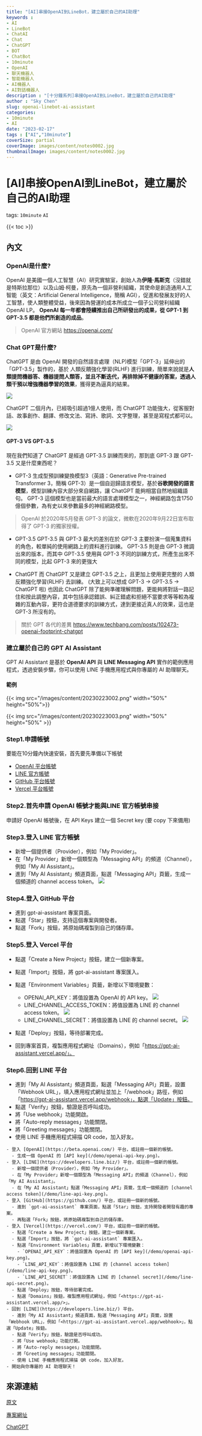 ```yaml
---
title: "[AI]串接OpenAI到LineBot，建立屬於自己的AI助理"
keywords :
- AI
- LineBot
- ChatAI
- Chat
- ChatGPT
- BOT
- ChatBot
- 10minute
- OpenAI
- 聊天機器人
- 智能機器人
- AI機器人
- AI對話機器人
description : "[十分鐘系列]串接OpenAI到LineBot，建立屬於自己的AI助理"
author : "Sky Chen"
slug: openai-linebot-ai-assistant
categories:
- 10minute
- AI
date: "2023-02-17"
tags : ["AI","10minute"]
coverSize: partial
coverImage: images/content/notes0002.jpg
thumbnailImage: images/content/notes0002.jpg
---
```

<!--more-->

# [AI]串接OpenAI到LineBot，建立屬於自己的AI助理
tags: `10minute` `AI` 

{{< toc >}}

## 內文

### OpenAI是什麼?

OpenAI 是美國一個人工智慧（AI）研究實驗室，創始人為**伊隆·馬斯克**（沒錯就是特斯拉那位）以及山姆·柯曼，原先為一個非營利組織，其使命是創造通用人工智能（英文：Artificial General Intelligence，簡稱 AGI），促進和發展友好的人工智慧，使人類整體受益，後來因為營運的成本所成立一個子公司營利組織 OpenAI LP。
**OpenAI 每一年都會陸續推出自己所研發出的成果，從 GPT-1 到 GPT-3.5 都是他們所創造的成品**。

> OpenAI 官方網站
https://openai.com/

### Chat GPT是什麼?

ChatGPT 是由 OpenAI 開發的自然語言處理（NLP)模型「GPT-3」延伸出的「GPT-3.5」製作的，基於 人類反饋強化學習(RLHF) 進行訓練，簡單來說就是**人類提問機器答、機器提問人類答，並且不斷迭代，再排除掉不健康的答案，透過人類干預以增強機器學習的效果**，獲得更為逼真的結果。

![]( /images/content/20230217001.png)

ChatGPT 二個月內，已經吸引超過1億人使用，而 ChatGPT 功能強大，從客服對話、故事創作、翻譯、修改文法、寫詩、歌詞、文字整理，甚至是寫程式都可以。

![]( /images/content/20230223001.png)

#### GPT-3 VS GPT-3.5

現在我們知道了 ChatGPT 是經過 GPT-3.5 訓練而來的，那到底 GPT-3 跟 GPT-3.5 又是什麼東西呢？
* GPT-3
生成型預訓練變換模型3（英語：Generative Pre-trained Transformer 3，簡稱 GPT-3）是一個自迴歸語言模型，基於**谷歌開發的語言模型**，模型訓練內容大部分來自網路，讓 ChatGPT 能夠相當自然地組織語句。
GPT-3 這個模型也是當前最大的語言處理模型之一，神經網路包含1750億個參數，為有史以來參數最多的神經網路模型。

> OpenAI 於2020年5月發表 GPT-3 的論文，微軟在2020年9月22日宣布取得了 GPT-3 的獨家授權。

* GPT-3.5
GPT-3.5 與 GPT-3 最大的差別在於 GPT-3 主要扮演一個蒐集資料的角色，較單純的使用網路上的資料進行訓練。
GPT-3.5 則是由 GPT-3 微調出來的版本，而其中 GPT-3.5 使用與 GPT-3 不同的訓練方式，所產生出來不同的模型，比起 GPT-3 來的更強大

* ChatGPT
而 ChatGPT 又是建立 GPT-3.5 之上，且更加上使用更完整的 人類反饋強化學習(RLHF) 去訓練。 (大致上可以想成 GPT-3 → GPT-3.5 → ChatGPT 啦)
也因此 ChatGPT 除了能夠準確理解問題，更能夠將對話一路記住和按此調整內容，其中包括承認錯誤、糾正錯處和拒絕不當要求等等較為複雜的互動內容，更符合道德要求的訓練方式，達到更接近真人的效果，這也是 GPT-3 所沒有的。

> 關於 GPT 各代的差異
https://www.techbang.com/posts/102473-openai-footprint-chatgpt

### 建立屬於自己的 GPT AI Assistant

GPT AI Assistant 是基於 **OpenAI API** 與 **LINE Messaging API** 實作的範例應用程式，透過安裝步驟，你可以使用 LINE 手機應用程式與你專屬的 AI 助理聊天。

#### 範例

{{< img src="/images/content/20230223002.png" width="50%" height="50%">}}

{{< img src="/images/content/20230223003.png" width="50%" height="50%" >}}

### Step1.申請帳號 

要能在10分鐘內快速安裝，首先要先準備以下帳號

* [OpenAI 平台帳號](https://beta.openai.com/signup)
* [LINE 官方帳號](href="https://lihi3.me/4UrSL")
* [GitHub 平台帳號](https://github.com/signup?ref_cta=Sign+up&ref_loc=header+logged+out&ref_page=%2F&source=header-home)
* [Vercel 平台帳號](https://vercel.com/signup)


### Step2.首先申請 OpenAI 帳號才能與LINE 官方帳號串接

申請好 OpenAI 帳號後，在 API Keys 建立一個 Secret key (要 copy 下來備用)

### Step3.登入 LINE 官方帳號 

* 新增一個提供者（Provider），例如「My Provider」。
* 在「My Provider」新增一個類型為「Messaging API」的頻道（Channel），例如「My AI Assistant」。
* 進到「My AI Assistant」頻道頁面，點選「Messaging API」頁籤，生成一個頻道的 channel access token。
![]( /images/content/20230223004.png)

### Step4.登入 GitHub 平台 

* 進到 gpt-ai-assistant 專案頁面。
* 點選「Star」按鈕，支持這個專案與開發者。
* 點選「Fork」按鈕，將原始碼複製到自己的儲存庫。

### Step5.登入 Vercel 平台

* 點選「Create a New Project」按鈕，建立一個新專案。
* 點選「Import」按鈕，將 gpt-ai-assistant 專案匯入。
* 點選「Environment Variables」頁籤，新增以下環境變數：
    * OPENAI_API_KEY：將值設置為 OpenAI 的 API key。
    ![]( /images/content/20230223005.png)
    * LINE_CHANNEL_ACCESS_TOKEN：將值設置為 LINE 的 channel access token。
    ![]( /images/content/20230223004.png)
    * LINE_CHANNEL_SECRET：將值設置為 LINE 的 channel secret。
    ![]( /images/content/20230223006.png)

* 點選「Deploy」按鈕，等待部署完成。
* 回到專案首頁，複製應用程式網址（Domains），例如「https://gpt-ai-assistant.vercel.app/」。

### Step6.回到 LINE 平台

* 進到「My AI Assistant」頻道頁面，點選「Messaging API」頁籤，設置「Webhook URL」，填入應用程式網址並加上「/webhook」路徑，例如「https://gpt-ai-assistant.vercel.app/webhook」，點選「Update」按鈕。
* 點選「Verify」按鈕，驗證是否呼叫成功。
* 將「Use webhook」功能開啟。
* 將「Auto-reply messages」功能關閉。
* 將「Greeting messages」功能關閉。
* 使用 LINE 手機應用程式掃描 QR code，加入好友。

```
- 登入 [OpenAI](https://beta.openai.com/) 平台，或註冊一個新的帳號。
  - 生成一個 OpenAI 的 [API key](/demo/openai-api-key.png)。
- 登入 [LINE](https://developers.line.biz/) 平台，或註冊一個新的帳號。
  - 新增一個提供者（Provider），例如「My Provider」。
  - 在「My Provider」新增一個類型為「Messaging API」的頻道（Channel），例如「My AI Assistant」。
  - 在「My AI Assistant」點選「Messaging API」頁籤，生成一個頻道的 [channel access token](/demo/line-api-key.png)。
- 登入 [GitHub](https://github.com/) 平台，或註冊一個新的帳號。
  - 進到 `gpt-ai-assistant` 專案頁面，點選「Star」按鈕，支持開發者開發有趣的專案。
  - 再點選「Fork」按鈕，將原始碼複製到自己的儲存庫。
- 登入 [Vercel](https://vercel.com/) 平台，或註冊一個新的帳號。
  - 點選「Create a New Project」按鈕，建立一個新專案。
  - 點選「Import」按鈕，將 `gpt-ai-assistant` 專案匯入。
  - 點選「Environment Variables」頁籤，新增以下環境變數：
    - `OPENAI_API_KEY`：將值設置為 OpenAI 的 [API key](/demo/openai-api-key.png)。
    - `LINE_API_KEY`：將值設置為 LINE 的 [channel access token](/demo/line-api-key.png)。
    - `LINE_API_SECRET`：將值設置為 LINE 的 [channel secret](/demo/line-api-secret.png)。
  - 點選「Deploy」按鈕，等待部署完成。
  - 點選「Domains」按鈕，複製應用程式網址，例如「<https://gpt-ai-assistant.vercel.app/>」。
- 回到 [LINE](https://developers.line.biz/) 平台。
  - 進到「My AI Assistant」頻道頁面，點選「Messaging API」頁籤，設置「Webhook URL」，例如「<https://gpt-ai-assistant.vercel.app/webhook>」，點選「Update」按鈕。
  - 點選「Verify」按鈕，驗證是否呼叫成功。
  - 將「Use webhook」功能打開。
  - 將「Auto-reply messages」功能關閉。
  - 將「Greeting messages」功能關閉。
  - 使用 LINE 手機應用程式掃描 QR code，加入好友。
- 開始與你專屬的 AI 助理聊天！
```

## 來源連結
[原文](https://www.liva.tw/make-your-line-oa-as-smart-as-chatgpt-in-10-minutes/)

[專案網址](https://github.com/memochou1993/gpt-ai-assistant/blob/main/README.md)

[ChatGPT](https://openai.com/blog/chatgpt/)